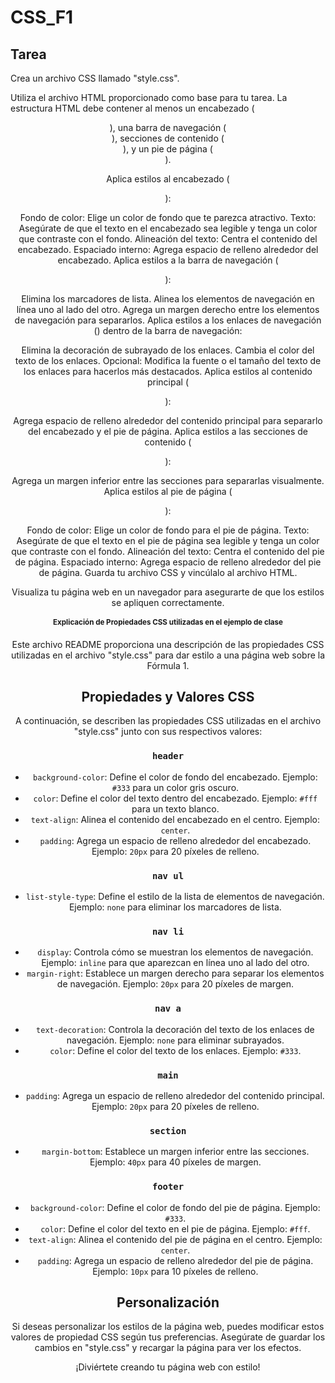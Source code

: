 # CSS_F1

## Tarea 
  Crea un archivo CSS llamado "style.css".

  Utiliza el archivo HTML proporcionado como base para tu tarea. La estructura HTML debe contener al menos un encabezado (<header>), una barra de navegación (<nav>), secciones de contenido (<section>), y un pie de página (<footer>).

  Aplica estilos al encabezado (<header>):

  Fondo de color: Elige un color de fondo que te parezca atractivo.
  Texto: Asegúrate de que el texto en el encabezado sea legible y tenga un color que contraste con el fondo.
  Alineación del texto: Centra el contenido del encabezado.
  Espaciado interno: Agrega espacio de relleno alrededor del encabezado.
  Aplica estilos a la barra de navegación (<nav>):

  Elimina los marcadores de lista.
  Alinea los elementos de navegación en línea uno al lado del otro.
  Agrega un margen derecho entre los elementos de navegación para separarlos.
  Aplica estilos a los enlaces de navegación (<a>) dentro de la barra de navegación:

  Elimina la decoración de subrayado de los enlaces.
  Cambia el color del texto de los enlaces.
  Opcional: Modifica la fuente o el tamaño del texto de los enlaces para hacerlos más destacados.
  Aplica estilos al contenido principal (<main>):

  Agrega espacio de relleno alrededor del contenido principal para separarlo del encabezado y el pie de página.
  Aplica estilos a las secciones de contenido (<section>):

  Agrega un margen inferior entre las secciones para separarlas visualmente.
  Aplica estilos al pie de página (<footer>):

  Fondo de color: Elige un color de fondo para el pie de página.
  Texto: Asegúrate de que el texto en el pie de página sea legible y tenga un color que contraste con el fondo.
  Alineación del texto: Centra el contenido del pie de página.
  Espaciado interno: Agrega espacio de relleno alrededor del pie de página.
  Guarda tu archivo CSS y vincúlalo al archivo HTML.
  
  Visualiza tu página web en un navegador para asegurarte de que los estilos se apliquen correctamente.


# Explicación de Propiedades CSS utilizadas en el ejemplo de clase

Este archivo README proporciona una descripción de las propiedades CSS utilizadas en el archivo "style.css" para dar estilo a una página web sobre la Fórmula 1.

## Propiedades y Valores CSS

A continuación, se describen las propiedades CSS utilizadas en el archivo "style.css" junto con sus respectivos valores:

### `header`

- `background-color`: Define el color de fondo del encabezado. Ejemplo: `#333` para un color gris oscuro.
- `color`: Define el color del texto dentro del encabezado. Ejemplo: `#fff` para un texto blanco.
- `text-align`: Alinea el contenido del encabezado en el centro. Ejemplo: `center`.
- `padding`: Agrega un espacio de relleno alrededor del encabezado. Ejemplo: `20px` para 20 píxeles de relleno.

### `nav ul`

- `list-style-type`: Define el estilo de la lista de elementos de navegación. Ejemplo: `none` para eliminar los marcadores de lista.

### `nav li`

- `display`: Controla cómo se muestran los elementos de navegación. Ejemplo: `inline` para que aparezcan en línea uno al lado del otro.
- `margin-right`: Establece un margen derecho para separar los elementos de navegación. Ejemplo: `20px` para 20 píxeles de margen.

### `nav a`

- `text-decoration`: Controla la decoración del texto de los enlaces de navegación. Ejemplo: `none` para eliminar subrayados.
- `color`: Define el color del texto de los enlaces. Ejemplo: `#333`.

### `main`

- `padding`: Agrega un espacio de relleno alrededor del contenido principal. Ejemplo: `20px` para 20 píxeles de relleno.

### `section`

- `margin-bottom`: Establece un margen inferior entre las secciones. Ejemplo: `40px` para 40 píxeles de margen.

### `footer`

- `background-color`: Define el color de fondo del pie de página. Ejemplo: `#333`.
- `color`: Define el color del texto en el pie de página. Ejemplo: `#fff`.
- `text-align`: Alinea el contenido del pie de página en el centro. Ejemplo: `center`.
- `padding`: Agrega un espacio de relleno alrededor del pie de página. Ejemplo: `10px` para 10 píxeles de relleno.

## Personalización

Si deseas personalizar los estilos de la página web, puedes modificar estos valores de propiedad CSS según tus preferencias. Asegúrate de guardar los cambios en "style.css" y recargar la página para ver los efectos.

¡Diviértete creando tu página web con estilo!
